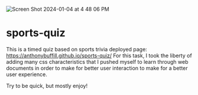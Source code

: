 
![Screen Shot 2024-01-04 at 4 48 06 PM](https://github.com/AnthonyBuffill/sports-quiz/assets/153314977/36be608f-d08d-4f26-b8c0-197749af05b3)

# sports-quiz
This is a timed quiz based on sports trivia
deployed page:   https://anthonybuffill.github.io/sports-quiz/
For this task, I took the liberty of adding many css characteristics that I pushed myself to learn through web documents in order
to make for better user interaction to make for a better user experience.

Try to be quick, but mostly enjoy!
